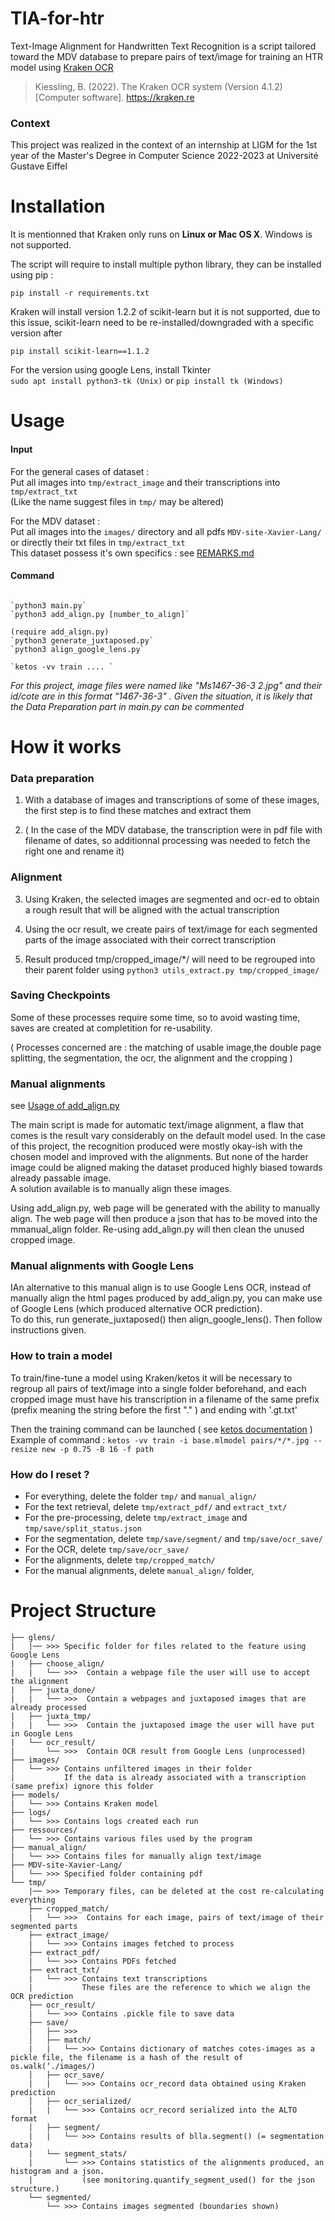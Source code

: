 # TIA-for-htr

Text-Image Alignment for Handwritten Text Recognition is a script tailored toward the MDV database to prepare pairs of text/image for training an HTR model using [Kraken OCR](https://github.com/mittagessen/kraken)

> Kiessling, B. (2022). The Kraken OCR system (Version 4.1.2) [Computer software]. https://kraken.re

### Context

This project was realized in the context of an internship at LIGM for the 1st year of the Master's Degree in Computer Science 2022-2023 at Université Gustave Eiffel

# Installation

It is mentionned that Kraken only runs on **Linux or Mac OS X**. Windows is not supported.

The script will require to install multiple python library, they can be installed using pip :

`pip install -r requirements.txt`

Kraken will install version 1.2.2 of scikit-learn but it is not supported, due to this issue, scikit-learn need to be re-installed/downgraded with a specific version after

`pip install scikit-learn==1.1.2`

For the version using google Lens, install Tkinter <br>
`sudo apt install python3-tk (Unix)` or `pip install tk (Windows)`

# Usage

#### Input

For the general cases of dataset : <br>
Put all images into `tmp/extract_image` and their transcriptions into `tmp/extract_txt`<br>
(Like the name suggest files in `tmp/` may be altered)

For the MDV dataset : <br>
Put all images into the `images/` directory and all pdfs `MDV-site-Xavier-Lang/` or directly their txt files in `tmp/extract_txt` <br>
This dataset possess it's own specifics : see [REMARKS.md](REMARKS.md)

#### Command

```

`python3 main.py`
`python3 add_align.py [number_to_align]`

(require add_align.py)
`python3 generate_juxtaposed.py`
`python3 align_google_lens.py`

`ketos -vv train .... `

```

_For this project, image files were named like "Ms1467-36-3 2.jpg" and their id/cote are in this format "1467-36-3" .
Given the situation, it is likely that the Data Preparation part in main.py can be commented_

# How it works

### Data preparation

1. With a database of images and transcriptions of some of these images, the first step is to find these matches and extract them

2. ( In the case of the MDV database, the transcription were in pdf file with filename of dates, so additionnal processing was needed to fetch the right one and rename it)

### Alignment

3. Using Kraken, the selected images are segmented and ocr-ed to obtain a rough result that will be aligned with the actual transcription

4. Using the ocr result, we create pairs of text/image for each segmented parts of the image associated with their correct transcription

5. Result produced tmp/cropped_image/\*/ will need to be regrouped into their parent folder using `python3 utils_extract.py tmp/cropped_image/`

### Saving Checkpoints

Some of these processes require some time, so to avoid wasting time, saves are created at completition for re-usability.

( Processes concerned are : the matching of usable image,the double page splitting, the segmentation, the ocr, the alignment and the cropping )

### Manual alignments

see [Usage of add_align.py](/manual_align/README.md)

The main script is made for automatic text/image alignment, a flaw that comes is the result vary considerably on the default model used.
In the case of this project, the recognition produced were mostly okay-ish with the chosen model and improved with the alignments. But none of the harder image could be aligned making the dataset produced highly biased towards already passable image. <br />
A solution available is to manually align these images. <br />

Using add_align.py, web page will be generated with the ability to manually align. The web page will then produce a json that has to be moved into the mmanual_align folder. Re-using add_align.py will then clean the unused cropped image.

### Manual alignments with Google Lens

IAn alternative to this manual align is to use Google Lens OCR, instead of manually align the html pages produced by add_align.py, you can make use of Google Lens (which produced alternative OCR prediction). <br>
To do this, run generate_juxtaposed() then align_google_lens(). Then follow instructions given.

### How to train a model

To train/fine-tune a model using Kraken/ketos it will be necessary to regroup all pairs of text/image into a single folder beforehand, and each cropped image must have his transcription in a filename of the same prefix (prefix meaning the string before the first "." ) and ending with '.gt.txt'

Then the training command can be launched ( see [ketos documentation](https://kraken.re/4.3.0/ketos.html) ) <br />
Example of command : `ketos -vv train -i base.mlmodel pairs/*/*.jpg --resize new -p 0.75 -B 16 -f path`

### How do I reset ?

- For everything, delete the folder `tmp/` and `manual_align/`
- For the text retrieval, delete `tmp/extract_pdf/` and `extract_txt/`
- For the pre-processing, delete `tmp/extract_image` and `tmp/save/split_status.json`
- For the segmentation, delete `tmp/save/segment/` and `tmp/save/ocr_save/`
- For the OCR, delete `tmp/save/ocr_save/`
- For the alignments, delete `tmp/cropped_match/`
- For the manual alignments, delete `manual_align/` folder,

# Project Structure

```
├── glens/
|   |── >>> Specific folder for files related to the feature using Google Lens
|   ├── choose_align/
|   |   └── >>>  Contain a webpage file the user will use to accept the alignment
|   ├── juxta_done/
|   |   └── >>>  Contain a webpages and juxtaposed images that are already processed
|   ├── juxta_tmp/
|   |   └── >>>  Contain the juxtaposed image the user will have put in Google Lens
|   └── ocr_result/
|       └── >>>  Contain OCR result from Google Lens (unprocessed)
├── images/
│   └── >>> Contains unfiltered images in their folder
|           If the data is already associated with a transcription (same prefix) ignore this folder
├── models/
|   └── >>> Contains Kraken model
├── logs/
|   └── >>> Contains logs created each run
├── ressources/
|   └── >>> Contains various files used by the program
├── manual_align/
|   └── >>> Contains files for manually align text/image
├── MDV-site-Xavier-Lang/
|   └── >>> Specified folder containing pdf
└── tmp/
    |── >>> Temporary files, can be deleted at the cost re-calculating everything
    ├── cropped_match/
    |   └── >>>  Contains for each image, pairs of text/image of their segmented parts
    ├── extract_image/
    |   └── >>> Contains images fetched to process
    ├── extract_pdf/
    |   └── >>> Contains PDFs fetched
    ├── extract_txt/
    |   └── >>> Contains text transcriptions
    |           These files are the reference to which we align the OCR prediction
    ├── ocr_result/
    |   └── >>> Contains .pickle file to save data
    ├── save/
    |   ├── >>>
    │   ├── match/
    |   |   └── >>> Contains dictionary of matches cotes-images as a pickle file, the filename is a hash of the result of os.walk(‘./images/)
    │   ├── ocr_save/
    |   |   └── >>> Contains ocr_record data obtained using Kraken prediction
    │   ├── ocr_serialized/
    |   |   └── >>> Contains ocr_record serialized into the ALTO format
    │   ├── segment/
    |   |   └── >>> Contains results of blla.segment() (= segmentation data)
    |   └── segment_stats/
    |       └── >>> Contains statistics of the alignments produced, an histogram and a json.
    |           (see monitoring.quantify_segment_used() for the json structure.)
    └── segmented/
        └── >>> Contains images segmented (boundaries shown)

```

